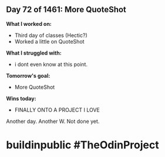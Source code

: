 ## Day 72 of 1461: More QuoteShot

**What I worked on:**

- Third day of classes (Hectic?)
- Worked a little on QuoteShot

**What I struggled with:**

- i dont even know at this point.

**Tomorrow's goal:**

- More QuoteShot

**Wins today:**

- FINALLY ONTO A PROJECT I LOVE

Another day. Another W. Not done yet.

# buildinpublic #TheOdinProject
